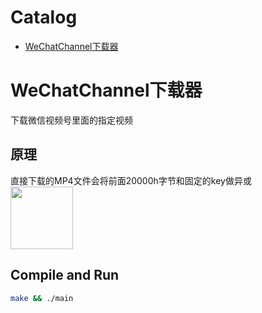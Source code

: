 Catalog
=================

   * [WeChatChannel下载器](#WeChatChannel下载器)
      
      
# WeChatChannel下载器
下载微信视频号里面的指定视频

## 原理
直接下载的MP4文件会将前面20000h字节和固定的key做异或</br>
<img width="100" height="100" src="https://github.com/KingsleyYau/WeChatChannelsDownloader/res.png?raw=true"/>

## Compile and Run
```bash
make && ./main

```
